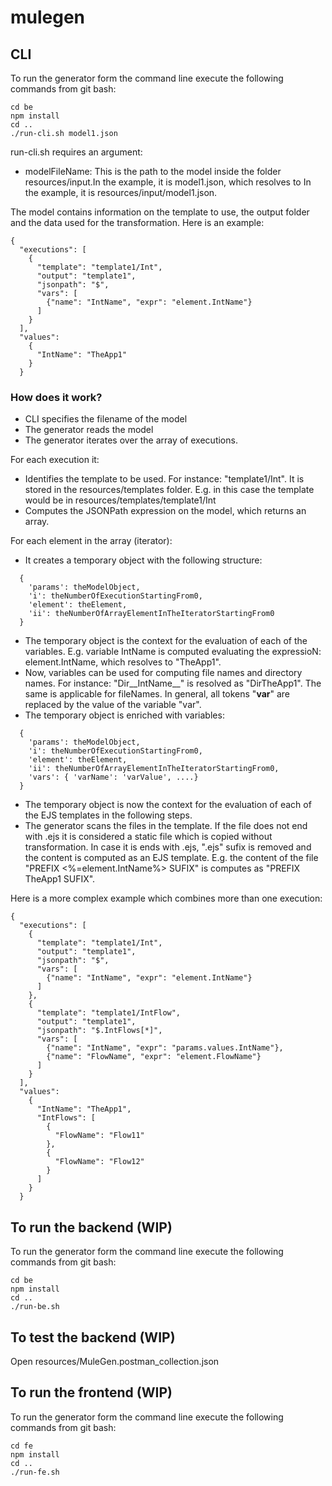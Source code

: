 # mulegen

## CLI
To run the generator form the command line execute the following commands from git bash:
```
cd be
npm install
cd ..
./run-cli.sh model1.json
```

run-cli.sh requires an argument:
* modelFileName: This is the path to the model inside the folder resources/input.In the example, it is model1.json, which resolves to In the example, it is resources/input/model1.json. 

The model contains information on the template to use, the output folder and the data used for the transformation.
Here is an example:
```
{
  "executions": [
    {
      "template": "template1/Int",
      "output": "template1",
      "jsonpath": "$",
      "vars": [
        {"name": "IntName", "expr": "element.IntName"}
      ]
    }
  ],
  "values": 
    {
      "IntName": "TheApp1"
    }
  }
```
### How does it work? 
* CLI specifies the filename of the model
* The generator reads the model
* The generator iterates over the array of executions. 

For each execution it: 
* Identifies the template to be used. For instance: "template1/Int". It is stored in the resources/templates folder. E.g. in this case the template would be in resources/templates/template1/Int 
* Computes the JSONPath expression on the model, which returns an array. 

For each element in the array (iterator):
* It creates a temporary object with the following structure: 
```
  {
    'params': theModelObject,
    'i': theNumberOfExecutionStartingFrom0,
    'element': theElement,
    'ii': theNumberOfArrayElementInTheIteratorStartingFrom0
  }
```
* The temporary object is the context for the evaluation of each of the variables. E.g. variable IntName is computed evaluating  the expressioN: element.IntName, which resolves to "TheApp1".
* Now, variables can be used for computing file names and directory names. For instance: "Dir__IntName__" is resolved as "DirTheApp1". The same is applicable for fileNames. In general, all tokens "__var__" are replaced by the value of the variable "var".
* The temporary object is enriched with variables: 
```
  {
    'params': theModelObject,
    'i': theNumberOfExecutionStartingFrom0,
    'element': theElement,
    'ii': theNumberOfArrayElementInTheIteratorStartingFrom0,
    'vars': { 'varName': 'varValue', ....}
  }
```
* The temporary object is now the context for the evaluation of each of the EJS templates in the following steps. 
* The generator scans the files in the template. If the file does not end with .ejs it is considered a static file which is copied without transformation. In case it is ends with .ejs, ".ejs" sufix is removed and the content is computed as an EJS template. E.g. the content of the file "PREFIX <%=element.IntName%> SUFIX" is computes as "PREFIX TheApp1 SUFIX".

Here is a more complex example which combines more than one execution:
```
{
  "executions": [
    {
      "template": "template1/Int",
      "output": "template1",
      "jsonpath": "$",
      "vars": [
        {"name": "IntName", "expr": "element.IntName"}
      ]
    },
    {
      "template": "template1/IntFlow",
      "output": "template1",
      "jsonpath": "$.IntFlows[*]",
      "vars": [
        {"name": "IntName", "expr": "params.values.IntName"},
        {"name": "FlowName", "expr": "element.FlowName"}
      ]
    }
  ],
  "values": 
    {
      "IntName": "TheApp1",
      "IntFlows": [
        {
          "FlowName": "Flow11"
        },
        {
          "FlowName": "Flow12"
        }
      ]
    }
  }
```

## To run the backend (WIP)
To run the generator form the command line execute the following commands from git bash:
```
cd be
npm install
cd ..
./run-be.sh
```

## To test the backend (WIP)
Open resources/MuleGen.postman_collection.json

## To run the frontend (WIP)
To run the generator form the command line execute the following commands from git bash:
```
cd fe
npm install
cd ..
./run-fe.sh
```
